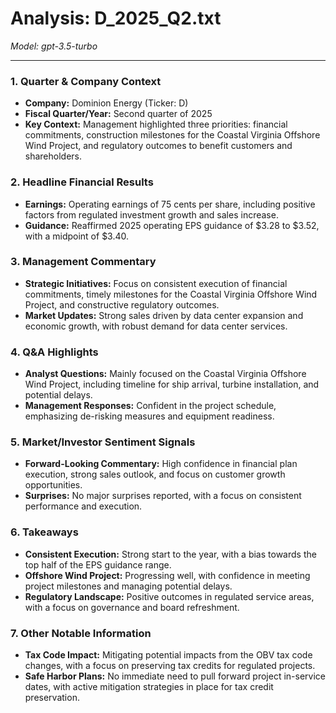 # Analysis: D_2025_Q2.txt

*Model: gpt-3.5-turbo*

---

### 1. Quarter & Company Context
- **Company:** Dominion Energy (Ticker: D)
- **Fiscal Quarter/Year:** Second quarter of 2025
- **Key Context:** Management highlighted three priorities: financial commitments, construction milestones for the Coastal Virginia Offshore Wind Project, and regulatory outcomes to benefit customers and shareholders.

### 2. Headline Financial Results
- **Earnings:** Operating earnings of 75 cents per share, including positive factors from regulated investment growth and sales increase.
- **Guidance:** Reaffirmed 2025 operating EPS guidance of $3.28 to $3.52, with a midpoint of $3.40.

### 3. Management Commentary
- **Strategic Initiatives:** Focus on consistent execution of financial commitments, timely milestones for the Coastal Virginia Offshore Wind Project, and constructive regulatory outcomes.
- **Market Updates:** Strong sales driven by data center expansion and economic growth, with robust demand for data center services.

### 4. Q&A Highlights
- **Analyst Questions:** Mainly focused on the Coastal Virginia Offshore Wind Project, including timeline for ship arrival, turbine installation, and potential delays.
- **Management Responses:** Confident in the project schedule, emphasizing de-risking measures and equipment readiness.

### 5. Market/Investor Sentiment Signals
- **Forward-Looking Commentary:** High confidence in financial plan execution, strong sales outlook, and focus on customer growth opportunities.
- **Surprises:** No major surprises reported, with a focus on consistent performance and execution.

### 6. Takeaways
- **Consistent Execution:** Strong start to the year, with a bias towards the top half of the EPS guidance range.
- **Offshore Wind Project:** Progressing well, with confidence in meeting project milestones and managing potential delays.
- **Regulatory Landscape:** Positive outcomes in regulated service areas, with a focus on governance and board refreshment.

### 7. Other Notable Information
- **Tax Code Impact:** Mitigating potential impacts from the OBV tax code changes, with a focus on preserving tax credits for regulated projects.
- **Safe Harbor Plans:** No immediate need to pull forward project in-service dates, with active mitigation strategies in place for tax credit preservation.